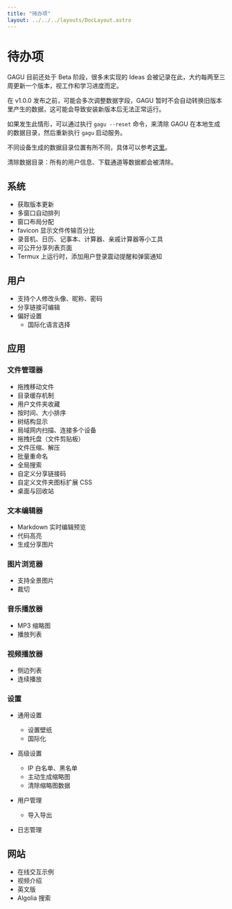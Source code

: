 ```yaml
---
title: "待办项"
layout: ../../../layouts/DocLayout.astro
---
```


# 待办项

GAGU 目前还处于 Beta 阶段，很多未实现的 Ideas 会被记录在此，大约每两至三周更新一个版本，视工作和学习进度而定。

在 v1.0.0 发布之前，可能会多次调整数据字段，GAGU 暂时不会自动转换旧版本里产生的数据，这可能会导致安装新版本后无法正常运行。

如果发生此情形，可以通过执行 `gagu --reset` 命令，来清除 GAGU 在本地生成的数据目录，然后重新执行 `gagu` 启动服务。

不同设备生成的数据目录位置有所不同，具体可以参考[这里](/docs/getting-started/usage.zh#工作空间)。

<div class="apply-tip">
清除数据目录：所有的用户信息、下载通道等数据都会被清除。
</div>

## 系统

- 获取版本更新
- 多窗口自动排列
- 窗口布局分配
- favicon 显示文件传输百分比
- 录音机、日历、记事本、计算器、亲戚计算器等小工具
- 可公开分享列表页面
- Termux 上运行时，添加用户登录震动提醒和弹窗通知

## 用户

- 支持个人修改头像、昵称、密码
- 分享链接可编辑
- 偏好设置
  - 国际化语言选择

## 应用

### 文件管理器

- 拖拽移动文件
- 目录缓存机制
- 用户文件夹收藏
- 按时间、大小排序
- 树结构显示
- 局域网内扫描、连接多个设备
- 拖拽托盘（文件剪贴板）
- 文件压缩、解压
- 批量重命名
- 全局搜索
- 自定义分享链接码
- 自定义文件夹图标扩展 CSS
- 桌面与回收站

### 文本编辑器

- Markdown 实时编辑预览
- 代码高亮
- 生成分享图片

### 图片浏览器

- 支持全景图片
- 裁切

### 音乐播放器

- MP3 缩略图
- 播放列表

### 视频播放器

- 侧边列表
- 连续播放

### 设置

- 通用设置
  - 设置壁纸
  - 国际化

- 高级设置
  - IP 白名单、黑名单
  - 主动生成缩略图
  - 清除缩略图数据

- 用户管理
  -  导入导出

- 日志管理

## 网站

- 在线交互示例
- 视频介绍
- 英文版
- Algolia 搜索
